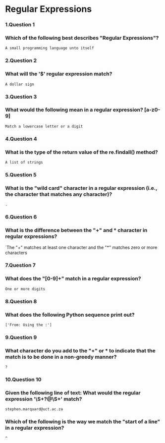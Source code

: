 # Regular Expressions

### 1.Question 1
### Which of the following best describes "Regular Expressions"?

`A small programming language unto itself`

### 2.Question 2
### What will the '\$' regular expression match?

`A dollar sign`

### 3.Question 3
### What would the following mean in a regular expression? [a-z0-9]

`Match a lowercase letter or a digit`

### 4.Question 4
### What is the type of the return value of the re.findall() method?

`A list of strings`

### 5.Question 5
### What is the "wild card" character in a regular expression (i.e., the character that matches any character)?

`.`

### 6.Question 6
### What is the difference between the "+" and * character in regular expressions?

`The "+" matches at least one character and the "*" matches zero or more characters


### 7.Question 7
### What does the "[0-9]+" match in a regular expression?

`One or more digits`

### 8.Question 8
### What does the following Python sequence print out?

`['From: Using the :']`

### 9.Question 9
### What character do you add to the "+" or * to indicate that the match is to be done in a non-greedy manner?

`?`

### 10.Question 10
### Given the following line of text: What would the regular expression '\S+?@\S+' match?

`stephen.marquard@uct.ac.za`

### Which of the following is the way we match the "start of a line" in a regular expression?

`^`
